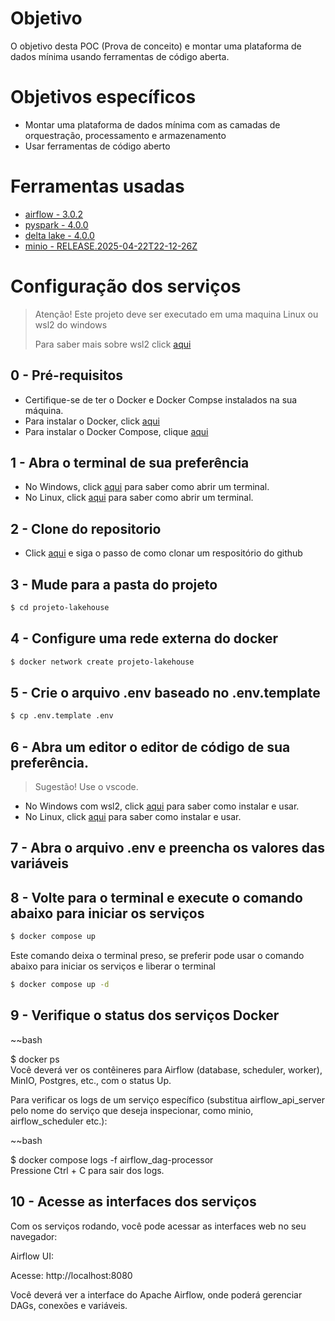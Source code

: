 # Objetivo  
O objetivo desta POC (Prova de conceito) e montar uma plataforma de dados   mínima usando ferramentas de código aberta. 

# Objetivos específicos  
- Montar uma plataforma de dados mínima com as camadas de orquestração, processamento e armazenamento 
- Usar ferramentas de código aberto 

# Ferramentas usadas  
- [airflow - 3.0.2](https://airflow.apache.org/docs/apache-airflow/stable/index.html)  
- [pyspark - 4.0.0](https://spark.apache.org/docs/latest/api/python/index.html#)  
- [delta lake - 4.0.0](https://docs.delta.io/latest/index.html)
- [minio - RELEASE.2025-04-22T22-12-26Z](https://min.io/docs/minio/kubernetes/upstream/index.html)  

# Configuração dos serviços  
> Atenção! Este projeto deve ser executado em uma maquina Linux ou wsl2 do windows  
> 
> Para saber mais sobre wsl2 click [aqui](https://learn.microsoft.com/pt-br/windows/wsl/about)  

## 0 - Pré-requisitos    
- Certifique-se de ter o Docker e Docker Compse instalados na sua máquina.    
- Para instalar o Docker, click [aqui](https://docs.docker.com/engine/install/)   
- Para instalar o Docker Compose, clique [aqui](https://docs.docker.com/compose/install/)    

## 1 - Abra o terminal de sua preferência  
- No Windows, click [aqui](https://elsefix.com/pt/tech/tejana/how-to-use-windows-terminal-in-windows-10-beginners-guide) para saber como abrir um terminal.  
- No Linux, click [aqui](https://pt.linux-console.net/?p=12268) para saber como abrir um terminal.  

## 2 - Clone do repositorio  
- Click [aqui](https://docs.github.com/pt/repositories/creating-and-managing-repositories/cloning-a-repository) e siga o passo de como clonar um respositório do github  

## 3 - Mude para a pasta do projeto  
~~~bash  
$ cd projeto-lakehouse  
~~~  

## 4 - Configure uma rede externa do docker  
~~~bash  
$ docker network create projeto-lakehouse  
~~~  

## 5 - Crie o arquivo .env baseado no .env.template  
~~~bash  
$ cp .env.template .env  
~~~  

## 6 - Abra um editor o editor de código de sua preferência.  
> Sugestão! Use o vscode.  
- No Windows com wsl2, click [aqui](https://learn.microsoft.com/pt-br/windows/wsl/tutorials/wsl-vscode) para saber como instalar e usar.  
- No Linux, click [aqui](https://code.visualstudio.com/docs/setup/linux) para saber como instalar e usar.  

## 7 - Abra o arquivo .env e preencha os valores das variáveis  

## 8 - Volte para o terminal e execute o comando abaixo para iniciar os serviços  
~~~bash  
$ docker compose up  
~~~  
Este comando deixa o terminal preso, se preferir pode usar o comando abaixo para iniciar os serviços e liberar o terminal  
~~~bash  
$ docker compose up -d  
~~~  
  
## 9 - Verifique o status dos serviços Docker  
~~bash  

$ docker ps  
Você deverá ver os contêineres para Airflow (database, scheduler, worker), MinIO, Postgres, etc., com o status Up.  

Para verificar os logs de um serviço específico (substitua airflow_api_server pelo nome do serviço que deseja inspecionar, como minio, airflow_scheduler etc.):  

~~bash  

$ docker compose logs -f airflow_dag-processor  
Pressione Ctrl + C para sair dos logs.  

## 10 - Acesse as interfaces dos serviços  
Com os serviços rodando, você pode acessar as interfaces web no seu navegador:  

Airflow UI:  

Acesse: http://localhost:8080  

Você deverá ver a interface do Apache Airflow, onde poderá gerenciar DAGs, conexões e variáveis.  

